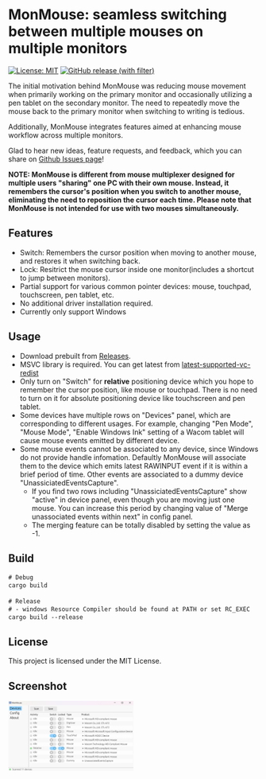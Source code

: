 # MonMouse: seamless switching between multiple mouses on multiple monitors

[![License: MIT](https://img.shields.io/badge/License-MIT-green.svg)](https://opensource.org/licenses/MIT) [![GitHub release (with filter)](https://img.shields.io/github/v/release/melon-masou/MonMouse)](https://github.com/melon-masou/MonMouse/releases)

The initial motivation behind MonMouse was reducing mouse movement when primarily working on the primary monitor and 
occasionally utilizing a pen tablet on the secondary monitor. The need to repeatedly move the mouse back to the primary monitor when switching to writing is tedious.

Additionally, MonMouse integrates features aimed at enhancing mouse workflow across multiple monitors. 

Glad to hear new ideas, feature requests, and feedback, which you can share on [Github Issues page](https://github.com/melon-masou/MonMouse/issues)!

**NOTE: MonMouse is different from mouse multiplexer designed for multiple users "sharing" one PC with their own mouse. Instead, it remembers the cursor's position when you switch to another mouse, eliminating the need to reposition the cursor each time. Please note that MonMouse is not intended for use with two mouses simultaneously.**

## Features

- Switch: Remembers the cursor position when moving to another mouse, and restores it when switching back.
- Lock: Resitrict the mouse cursor inside one monitor(includes a shortcut to jump between monitors).
- Partial support for various common pointer devices: mouse, touchpad, touchscreen, pen tablet, etc.
- No additional driver installation required.
- Currently only support Windows


## Usage
- Download prebuilt from [Releases](https://github.com/melon-masou/MonMouse/releases).
- MSVC library is required. You can get latest from [latest-supported-vc-redist](https://learn.microsoft.com/en-us/cpp/windows/latest-supported-vc-redist)
- Only turn on "Switch" for **relative** positioning device which you hope to remember the cursor position, like mouse or touchpad. There is no need to turn on it for absolute positioning device like touchscreen and pen tablet.
- Some devices have multiple rows on "Devices" panel, which are corresponding to different usages. For example, changing "Pen Mode", "Mouse Mode", "Enable Windows Ink" setting of a Wacom tablet will cause mouse events emitted by different device.
- Some mouse events cannot be associated to any device, since Windows do not provide handle infomation. Defaultly MonMouse will associate them to the device which emits latest RAWINPUT event if it is within a brief period of time. Other events are associated to a dummy device "UnassiciatedEventsCapture". 
  - If you find two rows including "UnassiciatedEventsCapture" show "active" in device panel, even though you are moving just one mouse. You can increase this period by changing value of "Merge unassociated events within next" in config panel. 
  - The merging feature can be totally disabled by setting the value as -1.

## Build
```
# Debug
cargo build

# Release
# - windows Resource Compiler should be found at PATH or set RC_EXEC
cargo build --release
```

## License
This project is licensed under the MIT License.

## Screenshot
<img src="assets/screenshot1.png" width="50%">